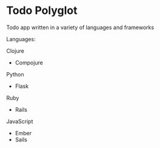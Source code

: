 # Todo Polyglot

Todo app written in a variety of languages and frameworks

Languages:

Clojure
- Compojure

Python
- Flask

Ruby
- Rails

JavaScript
- Ember
- Sails
